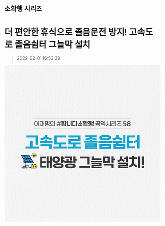 ## 소확행 시리즈
# 더 편안한 휴식으로 졸음운전 방지! 고속도로 졸음쉼터 그늘막 설치
> 2022-02-01 16:53:39

![더 편안한 휴식으로 졸음운전 방지! 고속도로 졸음쉼터 그늘막 설치](./220201242636.png)
